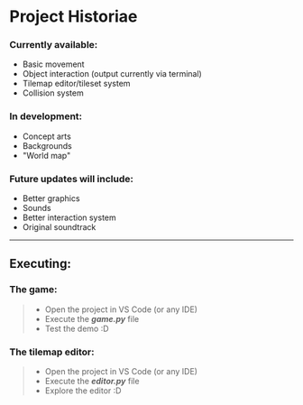 # Project Historiae

### Currently available:
- Basic movement
- Object interaction (output currently via terminal)
- Tilemap editor/tileset system
- Collision system
### In development:
- Concept arts
- Backgrounds
- "World map"
### Future updates will include:
- Better graphics
- Sounds
- Better interaction system
- Original soundtrack
_______________________
## Executing:
### The game:
> - Open the project in VS Code (or any IDE)
> - Execute the ***game.py*** file
> - Test the demo :D
### The tilemap editor:
> - Open the project in VS Code (or any IDE)
> - Execute the ***editor.py*** file
> - Explore the editor :D